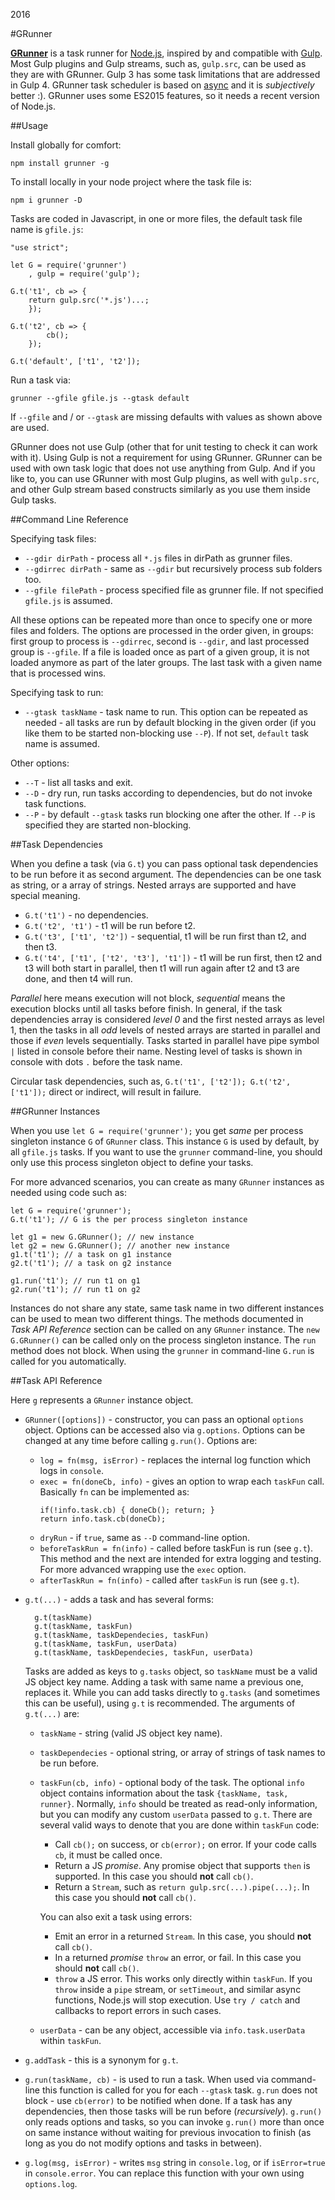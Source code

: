 2016

#GRunner

<!--- tags: javascript nodejs -->

**[GRunner](https://www.npmjs.com/package/grunner)** is a task runner for [Node.js](https://nodejs.org/), inspired by and compatible with [Gulp](http://gulpjs.com/). Most Gulp plugins and Gulp streams, such as, `gulp.src`, can be used as they are with GRunner. Gulp 3 has some task limitations that are addressed in Gulp 4. GRunner task scheduler is based on [async](https://github.com/caolan/async) and it is *subjectively* better :). GRunner uses some ES2015 features, so it needs a recent version of Node.js.

##Usage

Install globally for comfort:

```
npm install grunner -g
```

To install locally in your node project where the task file is:

```
npm i grunner -D
```

Tasks are coded in Javascript, in one or more files, the default task file name is `gfile.js`:

```
"use strict";

let G = require('grunner')
    , gulp = require('gulp');

G.t('t1', cb => {
    return gulp.src('*.js')...;
    });

G.t('t2', cb => {
        cb();
    });

G.t('default', ['t1', 't2']);
```

Run a task via:

```
grunner --gfile gfile.js --gtask default
```

If `--gfile` and / or `--gtask` are missing defaults with values as shown above are used.

GRunner does not use Gulp (other that for unit testing to check it can work with it). Using Gulp is not a requirement for using GRunner. GRunner can be used with own task logic that does not use anything from Gulp. And if you like to, you can use GRunner with most Gulp plugins, as well with `gulp.src`, and other Gulp stream based constructs similarly as you use them inside Gulp tasks. 

##Command Line Reference

Specifying task files:

* `--gdir dirPath` - process all `*.js` files in dirPath as grunner files. 
* `--gdirrec dirPath` - same as `--gdir` but recursively process sub folders too.
* `--gfile filePath` - process specified file as grunner file. If not specified `gfile.js` is assumed.

All these options can be repeated more than once to specify one or more files and folders. The options are processed in the order given, in groups: first group to process is `--gdirrec`, second is `--gdir`, and last processed group is `--gfile`. If a file is loaded once as part of a given group, it is not loaded anymore as part of the later groups. The last task with a given name that is processed wins.

Specifying task to run:

* `--gtask taskName` - task name to run. This option can be repeated as needed - all tasks are run by default blocking in the given order (if you like them to be started non-blocking use `--P`). If not set, `default` task name is assumed.

Other options:

* `--T` - list all tasks and exit.
* `--D` - dry run, run tasks according to dependencies, but do not invoke task functions.
* `--P` - by default `--gtask` tasks run blocking one after the other. If `--P` is specified they are started non-blocking.

##Task Dependencies

When you define a task (via `G.t`) you can pass optional task dependencies to be run before it as second argument. The dependencies can be one task as string, or a array of strings. Nested arrays are supported and have special meaning.

* `G.t('t1')` - no dependencies.
* `G.t('t2', 't1')` - t1 will be run before t2.
* `G.t('t3', ['t1', 't2'])` - sequential, t1 will be run first than t2, and then t3.
* `G.t('t4', ['t1', ['t2', 't3'], 't1'])` - t1 will be run first, then t2 and t3 will both start in parallel, then t1 will run again after t2 and t3 are done, and then t4 will run.

*Parallel* here means execution will not block, *sequential* means the execution blocks until all tasks before finish. In general, if the task dependencies array is considered *level 0* and the first nested arrays as level 1, then the tasks in all *odd* levels of nested arrays are started in parallel and those if *even* levels sequentially. Tasks started in parallel have pipe symbol `|` listed in console before their name. Nesting level of tasks is shown in console with dots `.` before the task name.

Circular task dependencies, such as, `G.t('t1', ['t2']); G.t('t2', ['t1']);` direct or indirect, will result in failure.

##GRunner Instances

When you use `let G = require('grunner');` you get *same* per process singleton instance `G` of `GRunner` class. This instance `G` is used by default, by all `gfile.js` tasks. If you want to use the `grunner` command-line, you should only use this process singleton object to define your tasks. 

For more advanced scenarios, you can create as many `GRunner` instances as needed using code such as:

```
let G = require('grunner');
G.t('t1'); // G is the per process singleton instance

let g1 = new G.GRunner(); // new instance
let g2 = new G.GRunner(); // another new instance
g1.t('t1'); // a task on g1 instance
g2.t('t1'); // a task on g2 instance

g1.run('t1'); // run t1 on g1
g2.run('t1'); // run t1 on g2
```

Instances do not share any state, same task name in two different instances can be used to mean two different things. The methods documented in *Task API Reference* section can be called on any `GRunner` instance. The `new G.GRunner()` can be called only on the process singleton instance. The `run` method does not block. When using the `grunner` in command-line `G.run` is called for you automatically.

##Task API Reference

Here `g` represents a `GRunner` instance object.

* `GRunner([options])` - constructor, you can pass an optional `options` object. Options can be accessed also via `g.options`. Options can be changed at any time before calling `g.run()`. Options are:
    * `log = fn(msg, isError)` - replaces the internal log function which logs in `console`.
    * `exec = fn(doneCb, info)` - gives an option to wrap each `taskFun` call. Basically `fn` can be implemented as:
        ``` 
        if(!info.task.cb) { doneCb(); return; }
        return info.task.cb(doneCb);
        ```
    * `dryRun` - if `true`, same as `--D` command-line option.
    * `beforeTaskRun = fn(info)` - called before taskFun is run (see `g.t`). This method and the next are intended for extra logging and testing. For more advanced wrapping use the `exec` option.
    * `afterTaskRun = fn(info)` - called after `taskFun` is run (see `g.t`).

* `g.t(...)` - adds a task and has several forms:

    ```
      g.t(taskName) 
      g.t(taskName, taskFun)
      g.t(taskName, taskDependecies, taskFun)
      g.t(taskName, taskFun, userData)
      g.t(taskName, taskDependecies, taskFun, userData)
    ```
  Tasks are added as keys to `g.tasks` object, so `taskName` must be a valid JS object key name. Adding a task with same name a previous one, replaces it. While you can add tasks directly to `g.tasks` (and sometimes this can be useful), using `g.t` is recommended. The arguments of `g.t(...)` are:
    * `taskName` - string (valid JS object key name).
    * `taskDependecies` - optional string, or array of strings of task names to be run before.
    * `taskFun(cb, info)` - optional body of the task. The optional `info` object contains information about the task `{taskName, task, runner}`. Normally, `info` should be treated as read-only information, but you can modify any custom `userData` passed to `g.t`. There are several valid ways to denote that you are done within `taskFun` code:
        * Call `cb();` on success, or `cb(error);` on error. If your code calls `cb`, it must be called once.
        * Return a JS *promise*. Any promise object that supports `then` is supported. In this case you should **not** call `cb()`.
        * Return a `Stream`, such as `return gulp.src(...).pipe(...);`. In this case you should **not** call `cb()`.

        You can also exit a task using errors:

        * Emit an error in a returned `Stream`. In this case, you should **not** call `cb()`.
        * In a returned *promise* `throw` an error, or fail. In this case you should **not** call `cb()`.
        * `throw` a JS error. This works only directly within `taskFun`. If you `throw` inside a `pipe` stream, or `setTimeout`, and similar async functions, Node.js will stop execution. Use `try / catch` and callbacks to report errors in such cases.
    * `userData` - can be any object, accessible via `info.task.userData` within `taskFun`.

* `g.addTask` - this is a synonym for `g.t`.

* `g.run(taskName, cb)` - is used to run a task. When used via command-line this function is called for you for each `--gtask` task. `g.run` does not block - use `cb(error)` to be notified when done. If a task has any dependencies, then those tasks will be run before (*recursively*). `g.run()` only reads options and tasks, so you can invoke `g.run()` more than once on same instance without waiting for previous invocation to finish (as long as you do not modify options and tasks in between).

* `g.log(msg, isError)` - writes `msg` string in `console.log`, or if `isError=true` in `console.error`. You can replace this function with your own using `options.log`.

